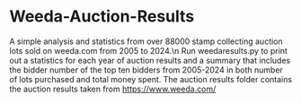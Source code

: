 # Weeda-Auction-Results
A simple analysis and statistics from over 88000 stamp collecting auction lots sold on weeda.com from 2005 to 2024.\n
Run weedaresults.py to print out a statistics for each year of auction results and a summary that includes the bidder number of the top ten bidders from 2005-2024 in both number of lots purchased and total money spent.
The auction results folder contains the auction results taken from https://www.weeda.com/
